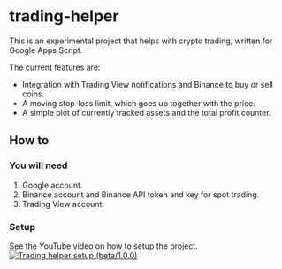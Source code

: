 # trading-helper

This is an experimental project that helps with crypto trading, written for Google Apps Script.

The current features are:
* Integration with Trading View notifications and Binance to buy or sell coins.
* A moving stop-loss limit, which goes up together with the price.
* A simple plot of currently tracked assets and the total profit counter.

## How to

### You will need

1. Google account.
2. Binance account and Binance API token and key for spot trading.
3. Trading View account.

### Setup

See the YouTube video on how to setup the project.
[![Trading helper setup (beta/1.0.0)](https://img.youtube.com/vi/UUnTdhwumw4/0.jpg)](https://youtu.be/UUnTdhwumw4)

